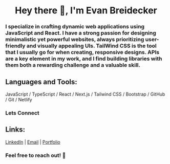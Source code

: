 <h1 align="center">Hey there 👋, I'm Evan Breidecker</h1>
<h3>I specialize in crafting dynamic web applications using JavaScript and React. I have a strong passion for designing minimalistic yet powerful websites, always prioritizing user-friendly and visually appealing UIs.
TailWind CSS is the tool that I usually go for when creating, responsive designs.
APIs are a key element in my work, and I find building libraries with them both a rewarding challenge and a valuable skill.</h3>

<h2 align="left">Languages and Tools:</h2>
JavaScript / TypeScript /
React / Next.js /
Tailwind CSS / Bootstrap /
GitHub / Git / Netlify 
<h3>Lets Connect</h3>

<h2 align="left">Links:</h2>
<a href="https://www.linkedin.com/in/evan-breidecker-917211265/">LinkedIn</a> |
<a href="mailto:evanbreidecker@gmail.com">Email</a> |
<a href="https://evanbreidecker.netlify.app/">Portfolio</a>

<h3>Feel free to reach out! 🚀</h3>
